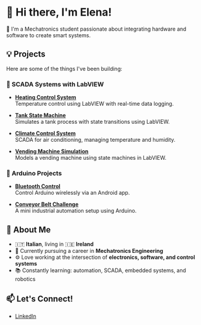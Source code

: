 # 👋 Hi there, I'm Elena!

🔧 I'm a Mechatronics student passionate about integrating hardware and software to create smart systems.

## 💡 Projects

Here are some of the things I've been building:

### 🔹 SCADA Systems with LabVIEW
- **[Heating Control System](https://github.com/elecavazza/scada-labview-heating-control-system)**  
  Temperature control using LabVIEW with real-time data logging.
  
- **[Tank State Machine](https://github.com/elecavazza/scada-labview-tank-state-machine)**  
  Simulates a tank process with state transitions using LabVIEW.
  
- **[Climate Control System](https://github.com/elecavazza/scada-labview-climate-control)**  
  SCADA for air conditioning, managing temperature and humidity.

- **[Vending Machine Simulation](https://github.com/elecavazza/scada-labview-vending-machine)**  
  Models a vending machine using state machines in LabVIEW.

### 🔹 Arduino Projects
- **[Bluetooth Control](https://github.com/elecavazza/control-arduino-using-bluetooth)**  
  Control Arduino wirelessly via an Android app.

- **[Conveyor Belt Challenge](https://github.com/elecavazza/arduino-conveyor-belt)**  
  A mini industrial automation setup using Arduino.

## 🌱 About Me
- 🇮🇹 **Italian**, living in 🇮🇪 **Ireland**
- 🤖 Currently pursuing a career in **Mechatronics Engineering**
- ⚙️ Love working at the intersection of **electronics, software, and control systems**
- 📚 Constantly learning: automation, SCADA, embedded systems, and robotics

## 📫 Let's Connect!
- [LinkedIn](www.linkedin.com/in/elena-cavazza-06322a241)


